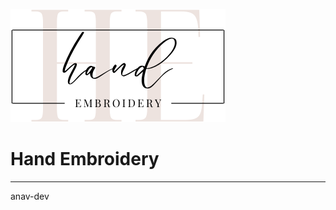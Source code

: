 ![Hand Embroidery logo](https://github.com/anav-dev/hand-embroidery/blob/main/assets/images/logo.png)

# Hand Embroidery
---

anav-dev
